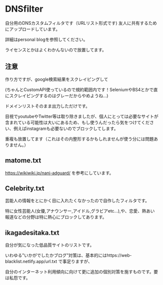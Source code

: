 # DNSfilter

自分用のDNSカスタムフィルタです（URLリスト形式です)
友人に共有するためにアップロードしています。

詳細はpersonal blogを参照してください。
 
ライセンスとかはよくわかんないので放置してます。

## 注意
作り方ですが、google検索結果をスクレイピングして

(ちゃんとCustomAPI使っているので規約範囲内です！SeleniumやBS4とかで直にスクレイピングするのはグレーだからやめようね...)

ドメインリストそのまま出力しただけです。

目視でyoutubeやTwitter等は取り除きましたが、個人にとっては必要なサイトが含まれている可能性は大いにあるため、もし使うんだったら気をつけてください、例えばinstagramも必要ないのでブロックしてします。

重複も放置してます（これはその内整形するかもしれませんが使う分には問題ありません。）

## matome.txt
https://wikiwiki.jp/nanj-adguard/
を参考にしています。

## Celebrity.txt
芸能人の情報をとにかく目に入れたくなかったので自作したフィルタです。

特に女性芸能人(女優,アナウンサー,アイドル,グラビアetc...),や、恋愛、熱あい報道などの分野は特に熱心にブロックしてあります。

## ikagadesitaka.txt
自分が気になった低品質サイトのリストです。

いわゆる”いかがでしたかブログ”対策は、基本的にはhttps://web-blacklist.netlify.app/url.txt
で事足りますが、

自分のインターネット利用傾向に向けて更に追加の個別対策を施すものです。要は私怨です。
